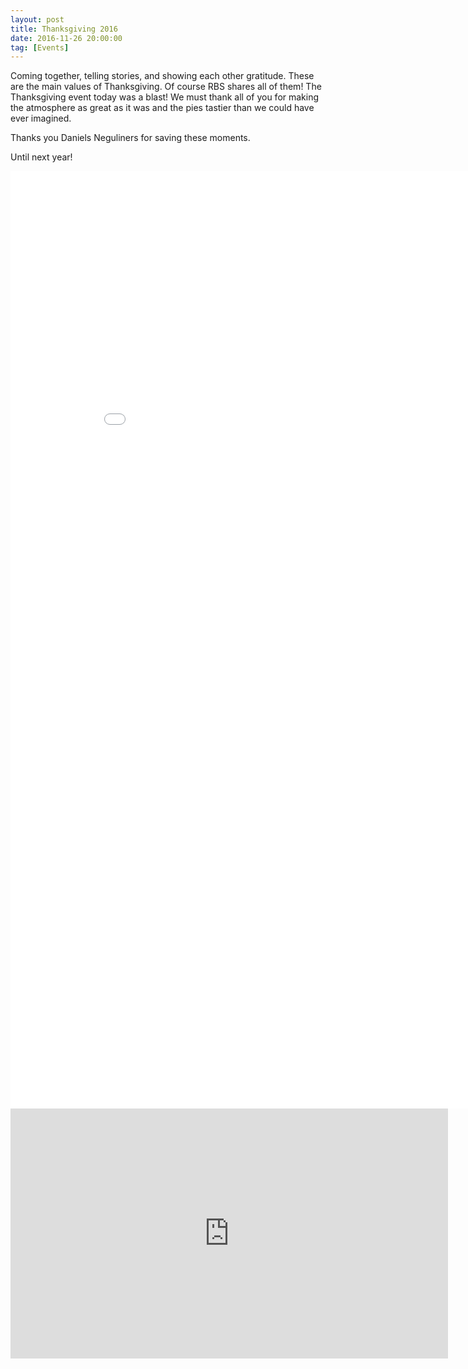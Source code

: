 ```yaml
---
layout: post
title: Thanksgiving 2016
date: 2016-11-26 20:00:00
tag: [Events]
---
```


Coming together, telling stories, and showing each other gratitude. These are the main values of Thanksgiving. Of course RBS shares all of them!
The Thanksgiving event today was a blast! We must thank all of you for making the atmosphere as great as it was and the pies tastier than we could have ever imagined.

Thanks you Daniels Neguliners for saving these moments.

Until next year!

<iframe src="//embedsocial.com/facebook_album/album_photos/1064009853728124" width="900" height="1500" frameborder="0" scrolling="no" marginheight="0" marginwidth="0"></iframe>
<iframe src="http://albumizr.com/a/5cw" scrolling="no" frameborder="0" allowfullscreen width="700" height="400"></iframe>

